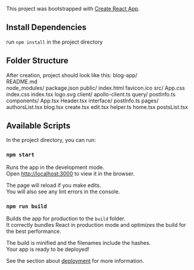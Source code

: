 This project was bootstrapped with [Create React App](https://github.com/facebook/create-react-app).

## Install Dependencies

run `npm install` in the project directory

## Folder Structure

After creation, project should look like this:
blog-app/  
  README.md  
  node_modules/
  package.json
  public/
    index.html
    favicon.ico
  src/
    App.css
    index.css
    index.tsx
    logo.svg
    client/
      apollo-client.ts
      query/
        postInfo.ts
    components/
      App.tsx
      Header.tsx
      interface/
        postInfo.ts
      pages/
        authorsList.tsx
        blog.tsx
        create.tsx
        edit.tsx
        helper.ts
        home.tsx
        postsList.tsx
        
        
        
        
    
      
      


## Available Scripts

In the project directory, you can run:

### `npm start`

Runs the app in the development mode.<br />
Open [http://localhost:3000](http://localhost:3000) to view it in the browser.

The page will reload if you make edits.<br />
You will also see any lint errors in the console.


### `npm run build`

Builds the app for production to the `build` folder.<br />
It correctly bundles React in production mode and optimizes the build for the best performance.

The build is minified and the filenames include the hashes.<br />
Your app is ready to be deployed!

See the section about [deployment](https://facebook.github.io/create-react-app/docs/deployment) for more information.

